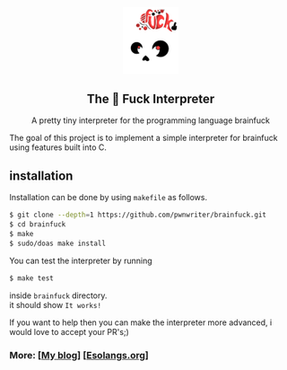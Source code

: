 <p align="center"><img src="https://raw.githubusercontent.com/pwnwriter/files/main/brainfuck/logos/brainfuck_white.png" height "100" width="100px"></p>
<h2 align="center">The 🧠 Fuck Interpreter</h2>


<p align="center">A pretty tiny interpreter for the programming language brainfuck</p>

The goal of this project is to implement a simple interpreter
for brainfuck using features built into C.
## installation
Installation can be done by using `makefile` as follows.
 
 ```sh
 $ git clone --depth=1 https://github.com/pwnwriter/brainfuck.git
 $ cd brainfuck
 $ make
 $ sudo/doas make install
 ```
You can test the interpreter by running
```sh
$ make test 
```
inside `brainfuck` directory.<br>
it should show `It works!`

If you want to help then you can make the interpreter more advanced, i would love to accept your PR's;)

### More: \[[My blog](https://pwnwriter.xyz/blog/brainfuck/)] \[[Esolangs.org](https://esolangs.org/wiki/Brainfuck)]
